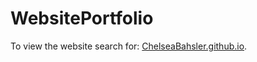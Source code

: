 # WebsitePortfolio
To view the website search for: [ChelseaBahsler.github.io](ChelseaBahsler.github.io).
